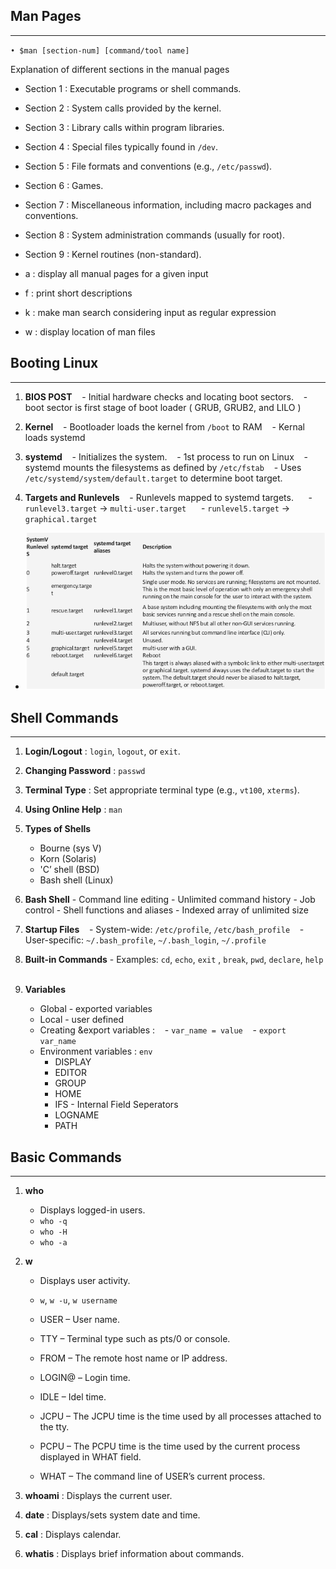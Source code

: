 
## Man Pages
---

`• $man [section-num] [command/tool name]`

Explanation of different sections in the manual pages
- Section 1 : Executable programs or shell commands.
- Section 2 : System calls provided by the kernel.
- Section 3 : Library calls within program libraries.
- Section 4 : Special files typically found in `/dev`.
- Section 5 : File formats and conventions (e.g., `/etc/passwd`).
- Section 6 : Games.
- Section 7 : Miscellaneous information, including macro packages and conventions.
- Section 8 : System administration commands (usually for root).
- Section 9 : Kernel routines (non-standard).

- a : display all manual pages for a given input
- f : print short descriptions
- k : make man search considering input as regular expression
- w : display location of man files

## Booting Linux
---

1. **BIOS POST**
   - Initial hardware checks and locating boot sectors.
   - boot sector is first stage of boot loader ( GRUB, GRUB2, and LILO )

2. **Kernel**
   - Bootloader loads the kernel from `/boot` to RAM
   - Kernal loads systemd

3. **systemd**
   - Initializes the system.
   - 1st process to run on Linux
   - systemd mounts the filesystems as defined by `/etc/fstab`
   - Uses `/etc/systemd/system/default.target` to determine boot target.

4. **Targets and Runlevels**
   - Runlevels mapped to systemd targets.
     - `runlevel3.target` -> `multi-user.target`
     - `runlevel5.target` -> `graphical.target`

- ![systemd](images/systemd.png)


## Shell Commands
---

1. **Login/Logout** : `login`, `logout`, or `exit`.
2. **Changing Password** : `passwd`
3. **Terminal Type** : Set appropriate terminal type (e.g., `vt100`, `xterms`).
4. **Using Online Help** : `man`

5. **Types of Shells** 
	- Bourne (sys V)
	- Korn (Solaris)
	- 'C’ shell (BSD)
	- Bash shell (Linux)

7. **Bash Shell**
	   - Command line editing
	   - Unlimited command history
	   - Job control
	   - Shell functions and aliases
	   - Indexed array of unlimited size
   
7. **Startup Files**
	   - System-wide: `/etc/profile`, `/etc/bash_profile`
	   - User-specific: `~/.bash_profile`, `~/.bash_login`, `~/.profile`
   
8. **Built-in Commands** - Examples: `cd`, `echo`, `exit` , `break`, `pwd`, `declare`, `help`
   
9. **Variables**
	- Global - exported variables
	- Local - user defined
	- Creating &export variables : 
		   - `var_name = value`
		   - `export var_name`
	- Environment variables : `env`
		- DISPLAY
		- EDITOR
		- GROUP
		- HOME
		- IFS - Internal Field Seperators
		- LOGNAME
		- PATH
## Basic Commands
---

1. **who** 
	- Displays logged-in users.
	- `who -q`
	- `who -H`
	- `who -a`

2. **w** 
	- Displays user activity.
	- `w`, `w -u`, `w username`

	- USER – User name.
	- TTY – Terminal type such as pts/0 or console.
	- FROM – The remote host name or IP address.
	- LOGIN@ – Login time.
	- IDLE – Idel time.
	- JCPU – The JCPU time is the time used by all processes attached to the tty.
	- PCPU – The PCPU time is the time used by the current process displayed in WHAT field.
	- WHAT – The command line of USER’s current process.

3. **whoami** : Displays the current user.
4. **date** : Displays/sets system date and time.
5. **cal** : Displays calendar.
6. **whatis** : Displays brief information about commands.